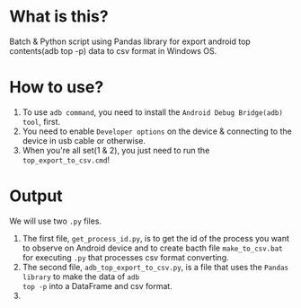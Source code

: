 # What is this?
Batch &amp; Python script using Pandas library for export android top contents(adb top -p) data to csv format in Windows OS.

# How to use?
1. To use <code>adb command</code>, you need to install the <code>Android Debug Bridge(adb) tool</code>, first.
2. You need to enable <code>Developer options</code> on the device & connecting to the device in usb cable or otherwise.
3. When you're all set(1 & 2), you just need to run the <code>top_export_to_csv.cmd</code>!

# Output
We will use two <code>.py</code> files. 
1. The first file, <code>get_process_id.py</code>, is to get the id of the process you want to observe on Android device and to create bacth file <code>make_to_csv.bat</code> for executing <code>.py</code> that processes csv format converting.
2. The second file, <code>adb_top_export_to_csv.py</code>, is a file that uses the <code>Pandas library</code> to make the data of <code>adb top -p</code> into a DataFrame and csv format.
3. 
